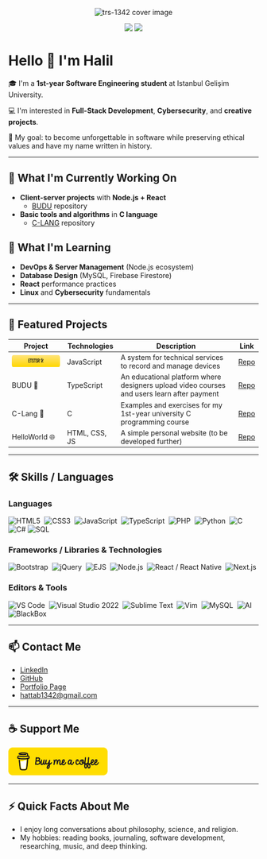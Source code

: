 <p align="center">
  <img
    src="https://capsule-render.vercel.app/api?type=blur&height=342&color=FF0000&text=trs-1342&section=header&reversal=true&textBg=false&animation=fadeIn&desc=Defend%20the%20moral%20concept%20in%20software.&fontColor=fff&fontSize=62&descSize=22"
    alt="trs-1342 cover image"
    style="pointer-events:none; user-select:none;"
    draggable="false"
  />
</p>

<div align="center">

  <img src="https://github-readme-stats.vercel.app/api?username=trs-1342&show_icons=true&hide_title=false" />
  <img src="https://github-readme-stats.vercel.app/api/top-langs/?username=trs-1342&layout=compact" width="355" />

</div>

# Hello 👋 I'm Halil

🎓 I'm a **1st-year Software Engineering student** at Istanbul Gelişim University.

💻 I'm interested in **Full-Stack Development**, **Cybersecurity**, and **creative projects**.

🚀 My goal: to become unforgettable in software while preserving ethical values and have my name written in history.

---

## 🔭 What I'm Currently Working On

- **Client-server projects** with **Node.js + React**
  - [BUDU](https://github.com/trs-1342/budu) repository
- **Basic tools and algorithms** in **C language**
  - [C-LANG](https://github.com/trs-1342/c-lang) repository

## 🌱 What I'm Learning

- **DevOps & Server Management** (Node.js ecosystem)
- **Database Design** (MySQL, Firebase Firestore)
- **React** performance practices
- **Linux** and **Cybersecurity** fundamentals

---

## 📌 Featured Projects

| Project                                       | Technologies  | Description                                                                                | Link                                           |
| --------------------------------------------- | ------------- | ------------------------------------------------------------------------------------------ | ---------------------------------------------- |
| <img src="./assets/etstsr.svg" height="24" /> | JavaScript    | A system for technical services to record and manage devices                               | [Repo](https://github.com/trs-1342/ETSTSR)     |
| BUDU 🎨                                       | TypeScript    | An educational platform where designers upload video courses and users learn after payment | [Repo](https://github.com/trs-1342/budu)       |
| C-Lang 📘                                     | C             | Examples and exercises for my 1st-year university C programming course                     | [Repo](https://github.com/trs-1342/c-lang)     |
| HelloWorld 🌐                                 | HTML, CSS, JS | A simple personal website (to be developed further)                                        | [Repo](https://github.com/trs-1342/helloWorld) |

---

## 🛠️ Skills / Languages

### Languages

<p align="left">
  <img src="https://cdn.jsdelivr.net/gh/devicons/devicon/icons/html5/html5-original.svg" alt="HTML5" title="HTML5" width="36" height="36" />&nbsp;
  <img src="https://cdn.jsdelivr.net/gh/devicons/devicon/icons/css3/css3-original.svg" alt="CSS3" title="CSS3" width="36" height="36" />&nbsp;
  <img src="https://cdn.jsdelivr.net/gh/devicons/devicon/icons/javascript/javascript-original.svg" alt="JavaScript" title="JavaScript" width="36" height="36" />&nbsp;
  <img src="https://cdn.jsdelivr.net/gh/devicons/devicon/icons/typescript/typescript-original.svg" alt="TypeScript" title="TypeScript" width="36" height="36" />&nbsp;
  <img src="https://cdn.jsdelivr.net/gh/devicons/devicon/icons/php/php-original.svg" alt="PHP" title="PHP" width="36" height="36" />&nbsp;
  <img src="https://cdn.jsdelivr.net/gh/devicons/devicon/icons/python/python-original.svg" alt="Python" title="Python" width="36" height="36" />&nbsp;
  <img src="https://cdn.jsdelivr.net/gh/devicons/devicon/icons/c/c-original.svg" alt="C" title="C" width="36" height="36" />&nbsp;
  <img src="https://cdn.jsdelivr.net/gh/devicons/devicon/icons/csharp/csharp-original.svg" alt="C#" title="C#" width="36" height="36" />
  <img src="https://www.svgrepo.com/show/331760/sql-database-generic.svg" alt="SQL" title="SQL" width="36" height="36" />&nbsp;
</p>

### Frameworks / Libraries & Technologies

<p align="left">
  <img src="https://cdn.jsdelivr.net/gh/devicons/devicon/icons/bootstrap/bootstrap-original.svg" alt="Bootstrap" title="Bootstrap" width="36" height="36" />&nbsp;
  <img src="https://cdn.jsdelivr.net/gh/devicons/devicon/icons/jquery/jquery-original.svg" alt="jQuery" title="jQuery" width="36" height="36" />&nbsp;
  <img src="https://img.icons8.com/?size=512&id=Pxe6MGswB8pX&format=png" alt="EJS" title="EJS" width="36" height="36" />&nbsp;
  <img src="https://cdn.jsdelivr.net/gh/devicons/devicon/icons/nodejs/nodejs-original.svg" alt="Node.js" title="Node.js" width="36" height="36" />&nbsp;
  <img src="https://cdn.jsdelivr.net/gh/devicons/devicon/icons/react/react-original.svg" alt="React / React Native" title="React / React Native" width="36" height="36" />&nbsp;
  <img src="https://cdn.jsdelivr.net/gh/devicons/devicon/icons/nextjs/nextjs-original.svg" alt="Next.js" title="Next.js" width="36" height="36" />
</p>

### Editors & Tools

<p align="left">
  <img src="https://cdn.jsdelivr.net/gh/devicons/devicon/icons/vscode/vscode-original.svg" alt="VS Code" title="VS Code" width="36" height="36" />&nbsp;
  <img src="https://cdn.jsdelivr.net/gh/devicons/devicon/icons/visualstudio/visualstudio-plain.svg" alt="Visual Studio 2022" title="Visual Studio 2022" width="36" height="36" />&nbsp;
  <img src="https://cdn.iconscout.com/icon/free/png-512/free-sublime-text-logo-icon-svg-download-png-2945191.png?f=webp&w=256" alt="Sublime Text" title="Sublime Text" width="36" height="36" />&nbsp;
  <img src="https://cdn.jsdelivr.net/gh/devicons/devicon/icons/vim/vim-original.svg" alt="Vim" title="Vim" width="36" height="36" />&nbsp;
  <img src="https://cdn.jsdelivr.net/gh/devicons/devicon/icons/mysql/mysql-original.svg" alt="MySQL" title="MySQL" width="36" height="36" />&nbsp;
  <img src="https://static.vecteezy.com/system/resources/previews/006/662/139/non_2x/artificial-intelligence-ai-processor-chip-icon-symbol-for-graphic-design-logo-web-site-social-media-mobile-app-ui-illustration-free-vector.jpg" alt="AI" title="AI" width="36" height="36"/>&nbsp;
  <img src="https://dl.flathub.org/media/com/raggesilver/BlackBox/5ea8e6c79d6e7b5384973b766a059ac9/icons/128x128@2/com.raggesilver.BlackBox.png" alt="BlackBox" title="BlackBox" width="36" height="36"/>
</p>

---

## 📫 Contact Me

- [LinkedIn](https://www.linkedin.com/in/halil-hattab-b961b127a/)
- [GitHub](https://github.com/trs-1342)
- [Portfolio Page](https://hello-world-mu-cyan.vercel.app/)
- hattab1342@gmail.com

---

## ☕ Support Me

<p id="support-me">
  <a href="https://www.buymeacoffee.com/trs1342" target="_blank" rel="noopener noreferrer">
    <img src="./assets/bmc.png" alt="Buy me a coffee" width="200">
  </a>
</p>

---

## ⚡ Quick Facts About Me

- I enjoy long conversations about philosophy, science, and religion.
- My hobbies: reading books, journaling, software development, researching, music, and deep thinking.
